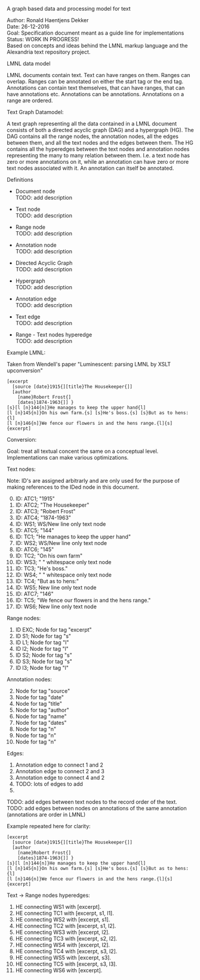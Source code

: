 A graph based data and processing model for text

Author: Ronald Haentjens Dekker  
Date: 26-12-2016  
Goal: Specification document meant as a guide line for implementations  
Status: WORK IN PROGRESS!   
Based on concepts and ideas behind the LMNL markup language and the Alexandria text repository project.

LMNL data model

LMNL documents contain text. Text can have ranges on them. Ranges can overlap. Ranges can be annotated on either the start tag or the end tag. Annotations can contain text themselves, that can have ranges, that can have annotations etc. Annotations can be annotations. Annotations on a range are ordered. 



Text Graph Datamodel:  

A text graph representing all the data contained in a LMNL document consists of both a directed acyclic graph (DAG) and a hypergraph (HG).
The DAG contains all the range nodes, the annotation nodes, all the edges between them, and all the text nodes and the edges between them.
The HG contains all the hyperedges between the text nodes and annotation nodes representing the many to many relation between them.
I.e. a text node has zero or more annotations on it, while an annotation can have zero or more text nodes associated with it.
An annotation can itself be annotated.


Definitions

* Document node  
 TODO: add description 

* Text node  
 TODO: add description 

* Range node  
 TODO: add description 

* Annotation node   
 TODO: add description


* Directed Acyclic Graph  
 TODO: add description

* Hypergraph  
 TODO: add description  
 
 
* Annotation edge  
 TODO: add description  

* Text edge  
 TODO: add description

* Range - Text nodes hyperedge  
 TODO: add description

Example LMNL:  

Taken from Wendell's paper "Luminescent: parsing LMNL by XSLT upconversion"

```
[excerpt
  [source [date}1915{][title}The Housekeeper{]]
  [author
    [name}Robert Frost{]
    [dates}1874-1963{]] }
[s}[l [n}144{n]}He manages to keep the upper hand{l]
[l [n}145{n]}On his own farm.{s] [s}He's boss.{s] [s}But as to hens:{l]
[l [n}146{n]}We fence our flowers in and the hens range.{l]{s]
{excerpt]
```

Conversion:  


Goal: treat all textual concent the same on a conceptual level. Implementations can make various optimizations.

 
Text nodes:  

Note: ID's are assigned arbitrarly and are only used for the purpose of making references to the IDed node in this document.  

0. ID: ATC1; "1915"
1. ID: ATC2; "The Housekeeper"
2. ID: ATC3; "Robert Frost"
3. ID: ATC4; "1874-1963"
0. ID: WS1; WS/New line only text node
0. ID: ATC5; "144"
1. ID: TC1; "He manages to keep the upper hand"
2. ID: WS2; WS/New line only text node
2. ID: ATC6; "145" 
2. ID: TC2; "On his own farm"
3. ID: WS3; " " whitespace only text node
4. ID: TC3; "He's boss."
5. ID: WS4; " " whitespace only text node
6. ID: TC4; "But as to hens:" 
7. ID: WS5; New line only text node
8. ID: ATC7; "146"
7. ID: TC5; "We fence our flowers in and the hens range."
8. ID: WS6; New line only text node

Range nodes:  

1. ID EXC; Node for tag "excerpt"
8. ID S1; Node for tag "s"
9. ID L1; Node for tag "l"
11. ID l2; Node for tag "l"
2. ID S2; Node for tag "s"
3. ID S3; Node for tag "s"
12. ID l3; Node for tag "l"


Annotation nodes:

2. Node for tag "source"
3. Node for tag "date" 
4. Node for tag "title" 
5. Node for tag "author"
6. Node for tag "name" 
7. Node for tag "dates"
10. Node for tag "n" 
1. Node for tag "n" 
13. Node for tag "n" 


  
Edges:   

1. Annotation edge to connect 1 and 2
2. Annotation edge to connect 2 and 3
3. Annotation edge to connect 4 and 2
4. TODO: lots of edges to add
6. 

TODO: add edges between text nodes to the record order of the text.
TODO: add edges between nodes on annotations of the same annotation (annotations are order in LMNL)


Example repeated here for clarity:

```
[excerpt
  [source [date}1915{][title}The Housekeeper{]]
  [author
    [name}Robert Frost{]
    [dates}1874-1963{]] }
[s}[l [n}144{n]}He manages to keep the upper hand{l]
[l [n}145{n]}On his own farm.{s] [s}He's boss.{s] [s}But as to hens:{l]
[l [n}146{n]}We fence our flowers in and the hens range.{l]{s]
{excerpt]
```

Text -> Range nodes hyperedges:

1. HE connecting WS1 with [excerpt].
2. HE connecting TC1 with [excerpt, s1, l1].
1. HE connecting WS2 with [excerpt, s1].
2. HE connecting TC2 with [excerpt, s1, l2].
3. HE connecting WS3 with [excerpt, l2].
3. HE connecting TC3 with [excerpt, s2, l2].
4. HE connecting WS4 with [excerpt, l2].
4. HE connecting TC4 with [excerpt, s3, l2].
4. HE connecting WS5 with [excerpt, s3].
5. HE connecting TC5 with [excerpt, s3, l3].
6. HE connecting WS6 with [excerpt].
 

